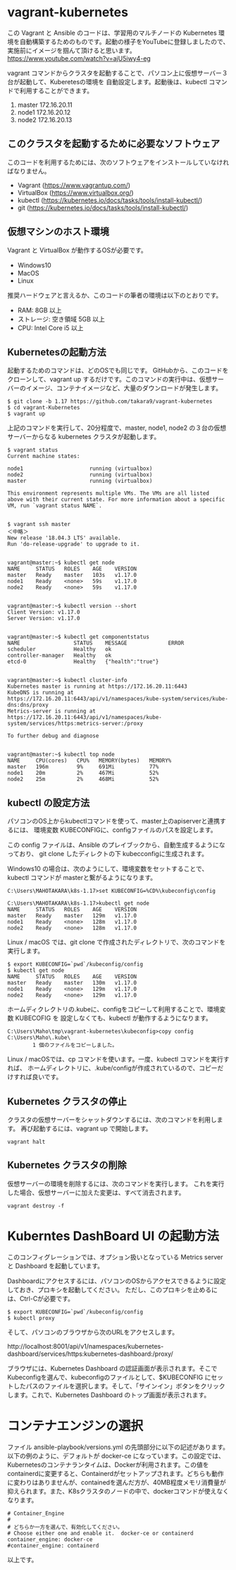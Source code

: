 # vagrant-kubernetes

この Vagrant と Ansible のコードは、学習用のマルチノードの Kubernetes 環境を自動構築するためのものです。起動の様子をYouTubeに登録しましたので、実施前にイメージを掴んて頂けると思います。 https://www.youtube.com/watch?v=ajU5iwy4-eg

vagrant コマンドからクラスタを起動することで、パソコン上に仮想サーバー３台が起動して、Kuberetesの環境を
自動設定します。起動後は、kubectl コマンドで利用することができます。

1. master 172.16.20.11
1. node1  172.16.20.12
1. node2  172.16.20.13


## このクラスタを起動するために必要なソフトウェア

このコードを利用するためには、次のソフトウェアをインストールしていなければなりません。

* Vagrant (https://www.vagrantup.com/)
* VirtualBox (https://www.virtualbox.org/)
* kubectl (https://kubernetes.io/docs/tasks/tools/install-kubectl/)
* git (https://kubernetes.io/docs/tasks/tools/install-kubectl/)

## 仮想マシンのホスト環境

Vagrant と VirtualBox が動作するOSが必要です。

* Windows10　
* MacOS
* Linux

推奨ハードウェアと言えるか、このコードの筆者の環境は以下のとおりです。

* RAM: 8GB 以上
* ストレージ: 空き領域 5GB 以上
* CPU: Intel Core i5 以上


## Kubernetesの起動方法

起動するためのコマンドは、どのOSでも同じです。 GitHubから、このコードをクローンして、vagrant up するだけです。このコマンドの実行中は、仮想サーバーのイメージ、コンテナイメージなど、大量のダウンロードが発生します。


~~~
$ git clone -b 1.17 https://github.com/takara9/vagrant-kubernetes
$ cd vagrant-Kubernetes
$ vagrant up
~~~

上記のコマンドを実行して、20分程度で、master, node1, node2 の３台の仮想サーバーからなる kubernetes クラスタが起動します。

~~~
$ vagrant status
Current machine states:

node1                     running (virtualbox)
node2                     running (virtualbox)
master                    running (virtualbox)

This environment represents multiple VMs. The VMs are all listed
above with their current state. For more information about a specific
VM, run `vagrant status NAME`.


$ vagrant ssh master
＜中略＞
New release '18.04.3 LTS' available.
Run 'do-release-upgrade' to upgrade to it.


vagrant@master:~$ kubectl get node
NAME     STATUS   ROLES    AGE    VERSION
master   Ready    master   103s   v1.17.0
node1    Ready    <none>   59s    v1.17.0
node2    Ready    <none>   59s    v1.17.0


vagrant@master:~$ kubectl version --short
Client Version: v1.17.0
Server Version: v1.17.0


vagrant@master:~$ kubectl get componentstatus
NAME                 STATUS    MESSAGE             ERROR
scheduler            Healthy   ok
controller-manager   Healthy   ok
etcd-0               Healthy   {"health":"true"}


vagrant@master:~$ kubectl cluster-info
Kubernetes master is running at https://172.16.20.11:6443
KubeDNS is running at https://172.16.20.11:6443/api/v1/namespaces/kube-system/services/kube-dns:dns/proxy
Metrics-server is running at https://172.16.20.11:6443/api/v1/namespaces/kube-system/services/https:metrics-server:/proxy

To further debug and diagnose 


vagrant@master:~$ kubectl top node
NAME     CPU(cores)   CPU%   MEMORY(bytes)   MEMORY%
master   196m         9%     691Mi           77%
node1    20m          2%     467Mi           52%
node2    25m          2%     468Mi           52%

~~~


## kubectl の設定方法

パソコンのOS上からkubectlコマンドを使って、master上のapiserverと連携するには、
環境変数 KUBECONFIGに、configファイルのパスを設定します。

この config ファイルは、Ansible のプレイブックから、自動生成するようになっており、
git clone したディレクトの下 kubecconfigに生成されます。

Windows10 の場合は、次のようにして、環境変数をセットすることで、kubectl コマンドが
masterと繋がるようになります。

~~~
C:\Users\MAHOTAKARA\k8s-1.17>set KUBECONFIG=%CD%\kubeconfig\config

C:\Users\MAHOTAKARA\k8s-1.17>kubectl get node
NAME     STATUS   ROLES    AGE    VERSION
master   Ready    master   129m   v1.17.0
node1    Ready    <none>   128m   v1.17.0
node2    Ready    <none>   128m   v1.17.0
~~~

Linux / macOS では、git clone で作成されたディレクトリで、次のコマンドを実行します。
~~~
$ export KUBECONFIG=`pwd`/kubeconfig/config
$ kubectl get node
NAME     STATUS   ROLES    AGE    VERSION
master   Ready    master   130m   v1.17.0
node1    Ready    <none>   129m   v1.17.0
node2    Ready    <none>   129m   v1.17.0
~~~

ホームディクレクトリの.kubeに、configをコピーして利用することで、環境変数 KUBECOFIG を
設定しなくても、kubectl が動作するようになります。

~~~
C:\Users\Maho\tmp\vagrant-kubernetes\kubeconfig>copy config C:\Users\Maho\.kube\
        1 個のファイルをコピーしました。
~~~

Linux / macOSでは、cp コマンドを使います。一度、kubectl コマンドを実行すれば、
ホームディレクトリに、.kube/configが作成されているので、コピーだけすれば良いです。



## Kubernetes クラスタの停止

クラスタの仮想サーバーをシャットダウンするには、次のコマンドを利用します。
再び起動するには、vagrant up で開始します。

~~~
vagrant halt
~~~


## Kubernetes クラスタの削除

仮想サーバーの環境を削除するには、次のコマンドを実行します。
これを実行した場合、仮想サーバーに加えた変更は、すべて消去されます。

~~~
vagrant destroy -f
~~~


# Kuberntes DashBoard UI の起動方法

このコンフィグレーションでは、オプション扱いとなっている Metrics server と Dashboard を起動しています。

Dashboardにアクセスするには、パソコンのOSからアクセスできるように設定しておき、プロキシを起動してください。
ただし、このプロキシを止めるには、Ctrl-Cが必要です。

~~~
$ export KUBECONFIG=`pwd`/kubeconfig/config
$ kubectl proxy
~~~

そして、パソコンのブラウザから次のURLをアクセスします。

http://localhost:8001/api/v1/namespaces/kubernetes-dashboard/services/https:kubernetes-dashboard:/proxy/

ブラウザには、Kubernetes Dashboard の認証画面が表示されます。そこでKubeconfigを選んで、kubeconfigのファイルとして、$KUBECONFIG にセットしたパスのファイルを選択します。そして、「サインイン」ボタンをクリックします。これで、Kubernetes Dashboard のトップ画面が表示されます。


# コンテナエンジンの選択

ファイル ansible-playbook/versions.yml の先頭部分に以下の記述があります。以下の例のように、デフォルトが docker-ce になっています。この設定では、Kubernetesのコンテナランタイムは、Dockerが利用されます。この値をcontainerdに変更すると、Containerdがセットアップされます。どちらも動作に変わりはありませんが、containedを選んだ方が、40MB程度メモリ消費量が抑えられます。また、K8sクラスタのノードの中で、dockerコマンドが使えなくなります。

~~~
# Container_Engine
#
# どちらか一方を選んで、有効化してください。
# Choose either one and enable it.  docker-ce or containerd
container_engine: docker-ce
#container_engine: containerd
~~~


以上です。
